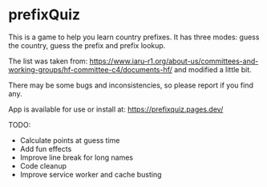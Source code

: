 # prefixQuiz

This is a game to help you learn country prefixes.
It has three modes: guess the country, guess the prefix and prefix lookup.

The list was taken from: https://www.iaru-r1.org/about-us/committees-and-working-groups/hf-committee-c4/documents-hf/ and modified a little bit.

There may be some bugs and inconsistencies, so please report if you find any.

App is available for use or install at: https://prefixquiz.pages.dev/


TODO:

- Calculate points at guess time
- Add fun effects
- Improve line break for long names
- Code cleanup
- Improve service worker and cache busting
